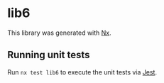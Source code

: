 # lib6

This library was generated with [Nx](https://nx.dev).

## Running unit tests

Run `nx test lib6` to execute the unit tests via [Jest](https://jestjs.io).
